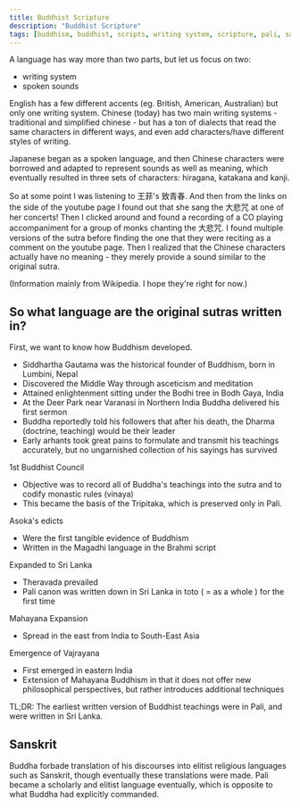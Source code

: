 ```yaml
---
title: Buddhist Scripture
description: "Buddhist Scripture"
tags: [buddhism, buddhist, scripts, writing system, scripture, pali, sanskrit, languages]
---
```

A language has way more than two parts, but let us focus on two:
- writing system
- spoken sounds

English has a few different accents (eg. British, American, Australian) but only one writing system. Chinese (today) has two main writing systems - traditional and simplified chinese - but has a ton of dialects that read the same characters in different ways, and even add characters/have different styles of writing.

Japanese began as a spoken language, and then Chinese characters were borrowed and adapted to represent sounds as well as meaning, which eventually resulted in three sets of characters: hiragana, katakana and kanji.

So at some point I was listening to 王菲's 致青春. And then from the links on the side of the youtube page I found out that she sang the 大悲咒 at one of her concerts! Then I clicked around and found a recording of a CO playing accompaniment for a group of monks chanting the 大悲咒. I found multiple versions of the sutra before finding the one that they were reciting as a comment on the youtube page. Then I realized that the Chinese characters actually have no meaning - they merely provide a sound similar to the original sutra.

(Information mainly from Wikipedia. I hope they're right for now.)

## So what language are the original sutras written in?

First, we want to know how Buddhism developed.

- Siddhartha Gautama was the historical founder of Buddhism, born in Lumbini, Nepal
- Discovered the Middle Way through asceticism and meditation
- Attained enlightenment sitting under the Bodhi tree in Bodh Gaya, India
- At the Deer Park near Varanasi in Northern India Buddha delivered his first sermon
- Buddha reportedly told his followers that after his death, the Dharma (doctrine, teaching) would be their leader
- Early arhants took great pains to formulate and transmit his teachings accurately, but no ungarnished collection of his sayings has survived

1st Buddhist Council
- Objective was to record all of Buddha's teachings into the sutra and to codify monastic rules (vinaya)
- This became the basis of the Tripitaka, which is preserved only in Pali.

Asoka's edicts
- Were the first tangible evidence of Buddhism
- Written in the Magadhi language in the Brahmi script

Expanded to Sri Lanka
- Theravada prevailed
- Pali canon was written down in Sri Lanka in toto ( = as a whole ) for the first time

Mahayana Expansion
- Spread in the east from India to South-East Asia

Emergence of Vajrayana
- First emerged in eastern India
- Extension of Mahayana Buddhism in that it does not offer new philosophical perspectives, but rather introduces additional techniques

TL;DR: The earliest written version of Buddhist teachings were in Pali, and were written in Sri Lanka.

## Sanskrit

Buddha forbade translation of his discourses into elitist religious languages such as Sanskrit, though eventually these translations were made. Pali became a scholarly and elitist language eventually, which is opposite to what Buddha had explicitly commanded.


